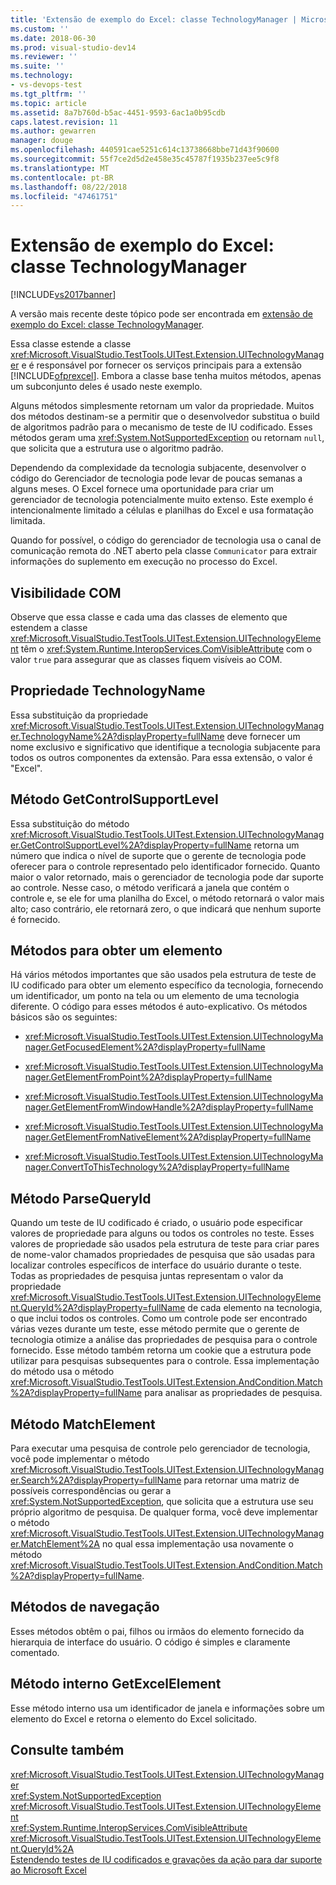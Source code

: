 ```yaml
---
title: 'Extensão de exemplo do Excel: classe TechnologyManager | Microsoft Docs'
ms.custom: ''
ms.date: 2018-06-30
ms.prod: visual-studio-dev14
ms.reviewer: ''
ms.suite: ''
ms.technology:
- vs-devops-test
ms.tgt_pltfrm: ''
ms.topic: article
ms.assetid: 8a7b760d-b5ac-4451-9593-6ac1a0b95cdb
caps.latest.revision: 11
ms.author: gewarren
manager: douge
ms.openlocfilehash: 440591cae5251c614c13738668bbe71d43f90600
ms.sourcegitcommit: 55f7ce2d5d2e458e35c45787f1935b237ee5c9f8
ms.translationtype: MT
ms.contentlocale: pt-BR
ms.lasthandoff: 08/22/2018
ms.locfileid: "47461751"
---
```

# <a name="sample-excel-extension-technologymanager-class"></a>Extensão de exemplo do Excel: classe TechnologyManager
[!INCLUDE[vs2017banner](../includes/vs2017banner.md)]

A versão mais recente deste tópico pode ser encontrada em [extensão de exemplo do Excel: classe TechnologyManager](https://docs.microsoft.com/visualstudio/test/sample-excel-extension-technologymanager-class).  
  
Essa classe estende a classe <xref:Microsoft.VisualStudio.TestTools.UITest.Extension.UITechnologyManager> e é responsável por fornecer os serviços principais para a extensão [!INCLUDE[ofprexcel](../includes/ofprexcel-md.md)]. Embora a classe base tenha muitos métodos, apenas um subconjunto deles é usado neste exemplo.  
  
 Alguns métodos simplesmente retornam um valor da propriedade. Muitos dos métodos destinam-se a permitir que o desenvolvedor substitua o build de algoritmos padrão para o mecanismo de teste de IU codificado. Esses métodos geram uma <xref:System.NotSupportedException> ou retornam `null`, que solicita que a estrutura use o algoritmo padrão.  
  
 Dependendo da complexidade da tecnologia subjacente, desenvolver o código do Gerenciador de tecnologia pode levar de poucas semanas a alguns meses. O Excel fornece uma oportunidade para criar um gerenciador de tecnologia potencialmente muito extenso. Este exemplo é intencionalmente limitado a células e planilhas do Excel e usa formatação limitada.  
  
 Quando for possível, o código do gerenciador de tecnologia usa o canal de comunicação remota do .NET aberto pela classe `Communicator` para extrair informações do suplemento em execução no processo do Excel.  
  
## <a name="com-visibility"></a>Visibilidade COM  
 Observe que essa classe e cada uma das classes de elemento que estendem a classe <xref:Microsoft.VisualStudio.TestTools.UITest.Extension.UITechnologyElement> têm o <xref:System.Runtime.InteropServices.ComVisibleAttribute> com o valor `true` para assegurar que as classes fiquem visíveis ao COM.  
  
## <a name="technologyname-property"></a>Propriedade TechnologyName  
 Essa substituição da propriedade <xref:Microsoft.VisualStudio.TestTools.UITest.Extension.UITechnologyManager.TechnologyName%2A?displayProperty=fullName> deve fornecer um nome exclusivo e significativo que identifique a tecnologia subjacente para todos os outros componentes da extensão. Para essa extensão, o valor é "Excel".  
  
## <a name="getcontrolsupportlevel-method"></a>Método GetControlSupportLevel  
 Essa substituição do método <xref:Microsoft.VisualStudio.TestTools.UITest.Extension.UITechnologyManager.GetControlSupportLevel%2A?displayProperty=fullName> retorna um número que indica o nível de suporte que o gerente de tecnologia pode oferecer para o controle representado pelo identificador fornecido. Quanto maior o valor retornado, mais o gerenciador de tecnologia pode dar suporte ao controle. Nesse caso, o método verificará a janela que contém o controle e, se ele for uma planilha do Excel, o método retornará o valor mais alto; caso contrário, ele retornará zero, o que indicará que nenhum suporte é fornecido.  
  
## <a name="methods-to-get-an-element"></a>Métodos para obter um elemento  
 Há vários métodos importantes que são usados pela estrutura de teste de IU codificado para obter um elemento específico da tecnologia, fornecendo um identificador, um ponto na tela ou um elemento de uma tecnologia diferente. O código para esses métodos é auto-explicativo. Os métodos básicos são os seguintes:  
  
-   <xref:Microsoft.VisualStudio.TestTools.UITest.Extension.UITechnologyManager.GetFocusedElement%2A?displayProperty=fullName>  
  
-   <xref:Microsoft.VisualStudio.TestTools.UITest.Extension.UITechnologyManager.GetElementFromPoint%2A?displayProperty=fullName>  
  
-   <xref:Microsoft.VisualStudio.TestTools.UITest.Extension.UITechnologyManager.GetElementFromWindowHandle%2A?displayProperty=fullName>  
  
-   <xref:Microsoft.VisualStudio.TestTools.UITest.Extension.UITechnologyManager.GetElementFromNativeElement%2A?displayProperty=fullName>  
  
-   <xref:Microsoft.VisualStudio.TestTools.UITest.Extension.UITechnologyManager.ConvertToThisTechnology%2A?displayProperty=fullName>  
  
## <a name="parsequeryid-method"></a>Método ParseQueryId  
 Quando um teste de IU codificado é criado, o usuário pode especificar valores de propriedade para alguns ou todos os controles no teste. Esses valores de propriedade são usados pela estrutura de teste para criar pares de nome-valor chamados propriedades de pesquisa que são usadas para localizar controles específicos de interface do usuário durante o teste. Todas as propriedades de pesquisa juntas representam o valor da propriedade <xref:Microsoft.VisualStudio.TestTools.UITest.Extension.UITechnologyElement.QueryId%2A?displayProperty=fullName> de cada elemento na tecnologia, o que inclui todos os controles. Como um controle pode ser encontrado várias vezes durante um teste, esse método permite que o gerente de tecnologia otimize a análise das propriedades de pesquisa para o controle fornecido. Esse método também retorna um cookie que a estrutura pode utilizar para pesquisas subsequentes para o controle. Essa implementação do método usa o método <xref:Microsoft.VisualStudio.TestTools.UITest.Extension.AndCondition.Match%2A?displayProperty=fullName> para analisar as propriedades de pesquisa.  
  
## <a name="matchelement-method"></a>Método MatchElement  
 Para executar uma pesquisa de controle pelo gerenciador de tecnologia, você pode implementar o método <xref:Microsoft.VisualStudio.TestTools.UITest.Extension.UITechnologyManager.Search%2A?displayProperty=fullName> para retornar uma matriz de possíveis correspondências ou gerar a <xref:System.NotSupportedException>, que solicita que a estrutura use seu próprio algoritmo de pesquisa. De qualquer forma, você deve implementar o método <xref:Microsoft.VisualStudio.TestTools.UITest.Extension.UITechnologyManager.MatchElement%2A> no qual essa implementação usa novamente o método <xref:Microsoft.VisualStudio.TestTools.UITest.Extension.AndCondition.Match%2A?displayProperty=fullName>.  
  
## <a name="navigation-methods"></a>Métodos de navegação  
 Esses métodos obtêm o pai, filhos ou irmãos do elemento fornecido da hierarquia de interface do usuário. O código é simples e claramente comentado.  
  
## <a name="getexcelelement-internal-method"></a>Método interno GetExcelElement  
 Esse método interno usa um identificador de janela e informações sobre um elemento do Excel e retorna o elemento do Excel solicitado.  
  
## <a name="see-also"></a>Consulte também  
 <xref:Microsoft.VisualStudio.TestTools.UITest.Extension.UITechnologyManager>   
 <xref:System.NotSupportedException>   
 <xref:Microsoft.VisualStudio.TestTools.UITest.Extension.UITechnologyElement>   
 <xref:System.Runtime.InteropServices.ComVisibleAttribute>   
 <xref:Microsoft.VisualStudio.TestTools.UITest.Extension.UITechnologyElement.QueryId%2A>   
 [Estendendo testes de IU codificados e gravações da ação para dar suporte ao Microsoft Excel](../test/extending-coded-ui-tests-and-action-recordings-to-support-microsoft-excel.md)



